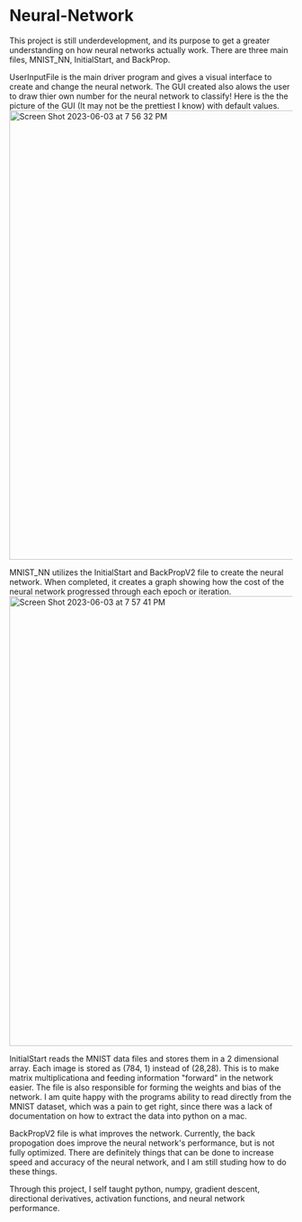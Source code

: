 # Neural-Network
This project is still underdevelopment, and its purpose to get a greater understanding on how neural networks actually work. 
There are three main files, MNIST_NN, InitialStart, and BackProp. 

UserInputFile is the main driver program and gives a visual interface to create and change the neural network. 
The GUI created also alows the user to draw thier own number for the neural network to classify!
Here is the the picture of the GUI (It may not be the prettiest I know) with default values.
<img width="800" alt="Screen Shot 2023-06-03 at 7 56 32 PM" src="https://github.com/NovaBro/MNIST-Neural-Network/assets/57100555/aa46da5b-df73-4c1c-aeb7-b1a6099746e3">

MNIST_NN utilizes the InitialStart and BackPropV2 file to create the neural network.
When completed, it creates a graph showing how the cost of the neural network progressed through each epoch or iteration.
<img width="801" alt="Screen Shot 2023-06-03 at 7 57 41 PM" src="https://github.com/NovaBro/MNIST-Neural-Network/assets/57100555/52e40425-6cea-4a16-ae24-d30c86a63d32">

InitialStart reads the MNIST data files and stores them in a 2 dimensional array. Each image is stored as (784, 1) instead of (28,28). This is to make 
matrix multiplicationa and feeding information "forward" in the network easier. The file is also responsible for forming the weights
and bias of the network. I am quite happy with the programs ability to read directly from the MNIST dataset, which was a pain to get right, since there
was a lack of documentation on how to extract the data into python on a mac.

BackPropV2 file is what improves the network. Currently, the back propogation does improve the neural network's performance, but is not fully optimized.
There are definitely things that can be done to increase speed and accuracy of the neural network, and I am still studing how to do these things.

Through this project, I self taught python, numpy, gradient descent, directional derivatives, activation functions, and neural network performance.
